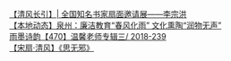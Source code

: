   
[【清风长引】| 全国知名书家扇面邀请展——李宗洪](http://www.dianyue.me/archives/796/a55zb8wby9j1g6pr/)  
[【本地动态】泉州：廉洁教育“春风化雨” 文化熏陶“润物无声”](http://www.dianyue.me/archives/077/1ssxuzgj0u8ja5w3/)  
[雨墨诗韵【470】温馨老师专辑三/ 2018-239](http://www.dianyue.me/archives/844/g2oiyytqzbfuyj05/)  
[【宋扇·清风】《思无邪》](http://www.dianyue.me/archives/714/r22fyyxmpb2juzhl/)